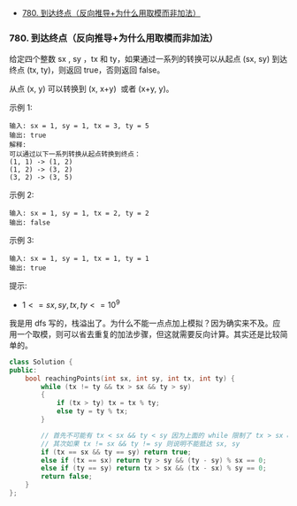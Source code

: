 <!-- @import "[TOC]" {cmd="toc" depthFrom=1 depthTo=6 orderedList=false} -->

<!-- code_chunk_output -->

- [780. 到达终点（反向推导+为什么用取模而非加法）](#780-到达终点反向推导为什么用取模而非加法)

<!-- /code_chunk_output -->

### 780. 到达终点（反向推导+为什么用取模而非加法）

给定四个整数 sx , sy ，tx 和 ty，如果通过一系列的转换可以从起点 (sx, sy) 到达终点 (tx, ty)，则返回 true，否则返回 false。

从点 (x, y) 可以转换到 (x, x+y)  或者 (x+y, y)。

示例 1:
```
输入: sx = 1, sy = 1, tx = 3, ty = 5
输出: true
解释:
可以通过以下一系列转换从起点转换到终点：
(1, 1) -> (1, 2)
(1, 2) -> (3, 2)
(3, 2) -> (3, 5)
```

示例 2:

```
输入: sx = 1, sy = 1, tx = 2, ty = 2 
输出: false
```

示例 3:

```
输入: sx = 1, sy = 1, tx = 1, ty = 1 
输出: true
```

提示:
- $1 <= sx, sy, tx, ty <= 10^9$

我是用 dfs 写的，栈溢出了。为什么不能一点点加上模拟？因为确实来不及。应用一个取模，则可以省去重复的加法步骤，但这就需要反向计算。其实还是比较简单的。

```cpp
class Solution {
public:
    bool reachingPoints(int sx, int sy, int tx, int ty) {
        while (tx != ty && tx > sx && ty > sy)
        {
            if (tx > ty) tx = tx % ty;
            else ty = ty % tx;
        }

        // 首先不可能有 tx < sx && ty < sy 因为上面的 while 限制了 tx > sx && ty > sy
        // 其次如果 tx != sx && ty != sy 则说明不能抵达 sx, sy
        if (tx == sx && ty == sy) return true;
        else if (tx == sx) return ty > sy && (ty - sy) % sx == 0;
        else if (ty == sy) return tx > sx && (tx - sx) % sy == 0;
        return false;
    }
};
```
